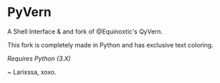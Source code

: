 # PyVern

A Shell Interface & and fork of @Equinoxtic's QyVern.

This fork is completely made in Python and has exclusive text coloring.

*Requires Python (3.X)*

~ Larixssa, xoxo.
